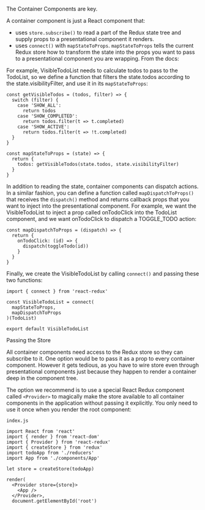The Container Components are key.

A container component is just a React component that:

- uses `store.subscribe()` to read a part of the Redux state tree and supply props to a presentational component it renders.
- uses `connect()` with `mapStateToProps`. `mapStateToProps` tells  the current Redux store how to transform the state into the props you want to pass to a presentational component you are wrapping.  From the docs:



For example, VisibleTodoList needs to calculate todos to pass to the TodoList, so we define a function that filters the state.todos according to the state.visibilityFilter, and use it in its `mapStateToProps`:

    const getVisibleTodos = (todos, filter) => {
      switch (filter) {
        case 'SHOW_ALL':
          return todos
        case 'SHOW_COMPLETED':
          return todos.filter(t => t.completed)
        case 'SHOW_ACTIVE':
          return todos.filter(t => !t.completed)
      }
    }

    const mapStateToProps = (state) => {
      return {
        todos: getVisibleTodos(state.todos, state.visibilityFilter)
      }
    }

In addition to reading the state, container components can dispatch actions. In a similar fashion, you can define a function called `mapDispatchToProps()` that receives the `dispatch()` method and returns callback props that you want to inject into the presentational component. For example, we want the VisibleTodoList to inject a prop called onTodoClick into the TodoList component, and we want onTodoClick to dispatch a TOGGLE_TODO action:

    const mapDispatchToProps = (dispatch) => {
      return {
        onTodoClick: (id) => {
          dispatch(toggleTodo(id))
        }
      }
    }

Finally, we create the VisibleTodoList by calling `connect()` and passing these two functions:

    import { connect } from 'react-redux'

    const VisibleTodoList = connect(
      mapStateToProps,
      mapDispatchToProps
    )(TodoList)

    export default VisibleTodoList


Passing the Store

All container components need access to the Redux store so they can subscribe to it. One option would be to pass it as a prop to every container component. However it gets tedious, as you have to wire store even through presentational components just because they happen to render a container deep in the component tree.

The option we recommend is to use a special React Redux component called `<Provider>` to magically make the store available to all container components in the application without passing it explicitly. You only need to use it once when you render the root component:

    index.js

    import React from 'react'
    import { render } from 'react-dom'
    import { Provider } from 'react-redux'
    import { createStore } from 'redux'
    import todoApp from './reducers'
    import App from './components/App'

    let store = createStore(todoApp)

    render(
      <Provider store={store}>
        <App />
      </Provider>,
      document.getElementById('root')





